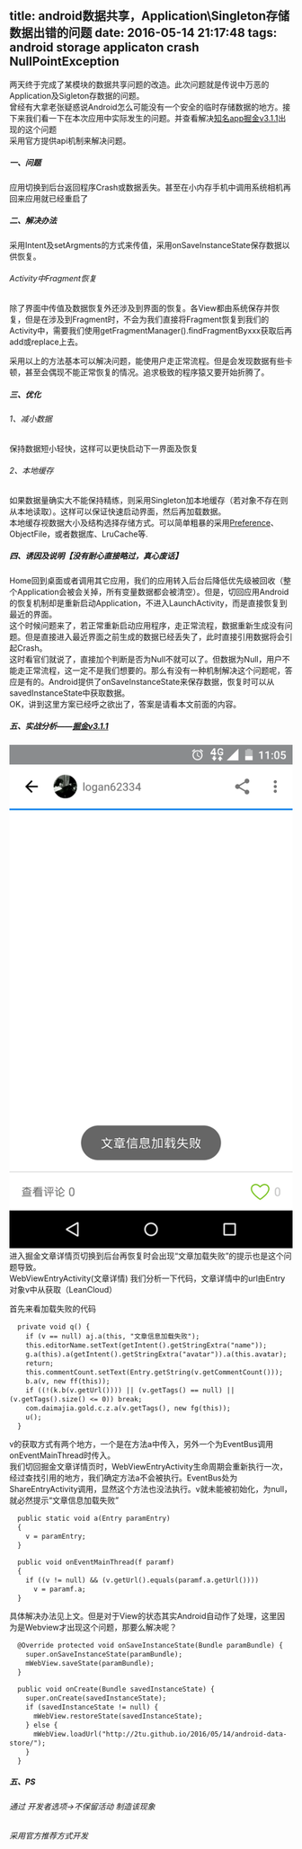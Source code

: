 title: android数据共享，Application\Singleton存储数据出错的问题
date: 2016-05-14 21:17:48
tags: android storage applicaton crash NullPointException
---
两天终于完成了某模块的数据共享问题的改造。此次问题就是传说中万恶的Application及Sigleton存数据的问题。   
曾经有大拿老张疑惑说Android怎么可能没有一个安全的临时存储数据的地方。接下来我们看一下在本次应用中实际发生的问题。并查看解决[知名app掘金v3.1.1](http://gold.xitu.io/app)出现的这个问题  
采用官方提供api机制来解决问题。

##### 一、问题  
应用切换到后台返回程序Crash或数据丢失。甚至在小内存手机中调用系统相机再回来应用就已经重启了
   
##### 二、解决办法
采用Intent及setArgments的方式来传值，采用onSaveInstanceState保存数据以供恢复。
###### Activity中Fragment恢复
<!--more-->
除了界面中传值及数据恢复外还涉及到界面的恢复。各View都由系统保存并恢复，但是在涉及到Fragment时，不会为我们直接将Fragment恢复到我们的Activity中，需要我们使用getFragmentManager().findFragmentByxxx获取后再add或replace上去。  

采用以上的方法基本可以解决问题，能使用户走正常流程。但是会发现数据有些卡顿，甚至会偶现不能正常恢复的情况。追求极致的程序猿又要开始折腾了。

##### 三、优化
###### 1、减小数据
保持数据短小轻快，这样可以更快启动下一界面及恢复
###### 2、本地缓存
如果数据量确实大不能保持精练，则采用Singleton加本地缓存（若对象不存在则从本地读取）。这样可以保证快速启动界面，然后再加载数据。  
本地缓存视数据大小及结构选择存储方式。可以简单粗暴的采用[Preference](https://github.com/2tu/fit)、ObjectFile，或者数据库、LruCache等.

##### 四、诱因及说明【没有耐心直接略过，真心废话】
Home回到桌面或者调用其它应用，我们的应用转入后台后降低优先级被回收（整个Application会被会关掉，所有变量数据都会被清空）。但是，切回应用Android的恢复机制却是重新启动Application，不进入LaunchActivity，而是直接恢复到最近的界面。  
这个时候问题来了，若正常重新启动应用程序，走正常流程，数据重新生成没有问题。但是直接进入最近界面之前生成的数据已经丢失了，此时直接引用数据将会引起Crash。  
这时看官们就说了，直接加个判断是否为Null不就可以了。但数据为Null，用户不能走正常流程，这一定不是我们想要的。那么有没有一种机制解决这个问题呢，答应是有的。Android提供了onSaveInstanceState来保存数据，恢复时可以从savedInstanceState中获取数据。  
 OK，讲到这里方案已经呼之欲出了，答案是请看本文前面的内容。   
 

##### 五、实战分析——[掘金v3.1.1](http://gold.xitu.io/app)
![文章详情](/css/images/20160514_onSaveInstanceState_xitu_error.webp)  
进入掘金文章详情页切换到后台再恢复时会出现“文章加载失败”的提示也是这个问题导致。  
WebViewEntryActivity(文章详情)
我们分析一下代码，文章详情中的url由Entry对象v中从获取（LeanCloud）  

首先来看加载失败的代码

```
  private void q() {
    if (v == null) aj.a(this, "文章信息加载失败");
    this.editorName.setText(getIntent().getStringExtra("name"));
    g.a(this).a(getIntent().getStringExtra("avatar")).a(this.avatar);
    return;
    this.commentCount.setText(Entry.getString(v.getCommentCount()));
    b.a(v, new ff(this));
    if ((!(k.b(v.getUrl()))) || (v.getTags() == null) || (v.getTags().size() <= 0)) break;
    com.daimajia.gold.c.z.a(v.getTags(), new fg(this));
    u();
  }
```

v的获取方式有两个地方，一个是在方法a中传入，另外一个为EventBus调用onEventMainThread时传入。  
我们切回掘金文章详情页时，WebViewEntryActivity生命周期会重新执行一次，经过查找引用的地方，我们确定方法a不会被执行。EventBus处为ShareEntryActivity调用，显然这个方法也没法执行。v就未能被初始化，为null，就必然提示“文章信息加载失败”

```
  public static void a(Entry paramEntry)
  {
    v = paramEntry;
  }
```

```
  public void onEventMainThread(f paramf)
  {
    if ((v != null) && (v.getUrl().equals(paramf.a.getUrl())))
      v = paramf.a;
  }
```

具体解决办法见上文。但是对于View的状态其实Android自动作了处理，这里因为是Webview才出现这个问题，那要么解决呢？

```
  @Override protected void onSaveInstanceState(Bundle paramBundle) {
    super.onSaveInstanceState(paramBundle);
    mWebView.saveState(paramBundle);
  }
```

```
  public void onCreate(Bundle savedInstanceState) {
    super.onCreate(savedInstanceState);
    if (savedInstanceState != null) {
      mWebView.restoreState(savedInstanceState);
    } else {
      mWebView.loadUrl("http://2tu.github.io/2016/05/14/android-data-store/");
    }
  }
```

##### 五、PS
###### 通过 开发者选项->不保留活动 制造该现象
###### 采用官方推荐方式开发


